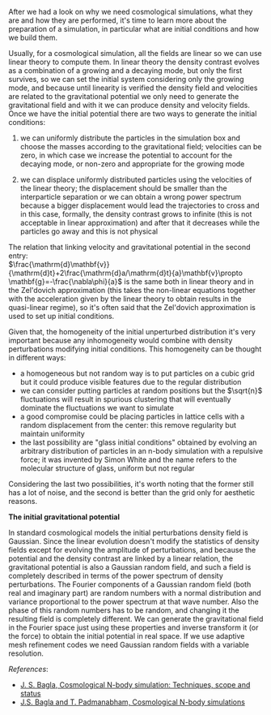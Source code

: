 <!-- 
.. link: 
.. description: 
.. tags: astro/physics, cosmic_structure, Cosmology, PhD
.. date: 2011-11-16
.. title: Cosmological simulations #5: initial conditions!
.. slug: cosmological-simulations-5-initial-conditions
-->

After we had a look on why we need cosmological simulations, what they are and how they are performed, it's time to learn more about the preparation of a simulation, in particular what are initial conditions and how we build them.    
<!-- TEASER_END -->
Usually, for a cosmological simulation, all the fields are linear so we can use linear theory to compute them. In linear theory the density contrast evolves as a combination of a growing and a decaying mode, but only the first survives, so we can set the initial system considering only the growing mode, and because until linearity is verified the density field and velocities are related to the gravitational potential we only need to generate the gravitational field and with it we can produce density and velocity fields.    
Once we have the initial potential there are two ways to generate the initial conditions:    

1. we can uniformly distribute the particles in the simulation box and choose the masses according to the gravitational field; velocities can be zero, in which case we increase the potential to account for the decaying mode, or non-zero and appropriate for the growing mode

2. we can displace uniformly distributed particles using the velocities of the linear theory; the displacement should be smaller than the interparticle separation or we can obtain a wrong power spectrum because a bigger displacement would lead the trajectories to cross and in this case, formally, the density contrast grows to infinite (this is not acceptable in linear approximation) and after that it decreases while the particles go away and this is not physical    


The relation that linking velocity and gravitational potential in the second entry:    
$\frac{\mathrm{d}\mathbf{v}}{\mathrm{d}t}+2\frac{\mathrm{d}a/\mathrm{d}t}{a}\mathbf{v}\propto \mathbf{g}=-\frac{\nabla\phi}{a}$
is the same both in linear theory and in the Zel'dovich approximation (this takes the non-linear equations together with the acceleration given by the linear theory to obtain results in the quasi-linear regime), so it's often said that the Zel'dovich approximation is used to set up initial conditions.    

Given that, the homogeneity of the initial unperturbed distribution it's very important because any inhomogeneity would combine with density perturbations modifying initial conditions. This homogeneity can be thought in different ways:

* a homogeneous but not random way is to put particles on a cubic grid but it could produce visible features due to the regular distribution
* we can consider putting particles at random positions but the $\sqrt{n}$ fluctuations will result in spurious clustering that will eventually dominate the fluctuations we want to simulate
* a good compromise could be placing particles in lattice cells with a random displacement from the center: this remove regularity but maintain uniformity
* the last possibility are "glass initial conditions" obtained by evolving an arbitrary distribution of particles in an n-body simulation with a repulsive force; it was invented by Simon White and the name refers to the molecular structure of glass, uniform but not regular    

Considering the last two possibilities, it's worth noting that the former still has a lot of noise, and the second is better than the grid only for aesthetic reasons.    

<strong>The initial gravitational potential</strong>

In standard cosmological models the initial perturbations density field is Gaussian. Since the linear evolution doesn't modify the statistics of density fields except for evolving the amplitude of perturbations, and because the potential and the density contrast are linked by a linear relation, the gravitational potential is also a Gaussian random field, and such a field is completely described in terms of the power spectrum of density perturbations. The Fourier components of a Gaussian random field (both real and imaginary part) are random numbers with a normal distribution and variance proportional to the power spectrum at that wave number. Also the phase of this random numbers has to be random, and changing it the resulting field is completely different.
We can generate the gravitational field in the Fourier space just using these properties and inverse transform it (or the force) to obtain the initial potential in real space. If we use adaptive mesh refinement codes we need Gaussian random fields with a variable resolution.    

<em>References</em>:

* <a href="http://www.ias.ac.in/currsci/apr102005/1088.pdf" target="_blank" title="J.S. Bagla, Cosmological N-body simulation: Techniques, scope and status">J. S. Bagla, Cosmological N-body simulation: Techniques, scope and status</a>
* <a href="http://adsabs.harvard.edu/abs/1991ComPh...5..164B" target="_blank" title="J.S. Bagla and T. Padmanabham, Cosmological N-body simulations">J.S. Bagla and T. Padmanabham, Cosmological N-body simulations</a>
